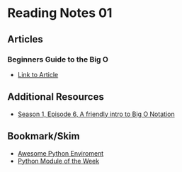 # Reading Notes 01

## Articles  

### Beginners Guide to the Big O 
* [Link to Article](https://rob-bell.net/2009/06/a-beginners-guide-to-big-o-notation/)  

## Additional Resources  
* [Season 1, Episode 6, A friendly intro to Big O Notation](https://www.codenewbie.org/basecs/8)  

## Bookmark/Skim
* [Awesome Python Enviroment](https://towardsdatascience.com/how-to-setup-an-awesome-python-environment-for-data-science-or-anything-else-35d358cc95d5)  
* [Python Module of the Week](https://pymotw.com/3/index.html)  
